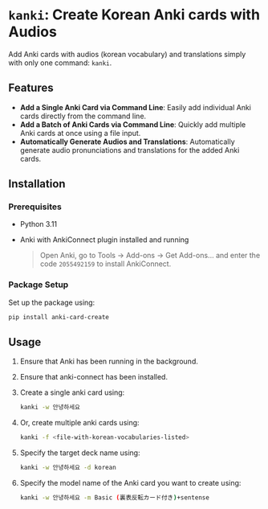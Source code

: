 # `kanki`: Create Korean Anki cards with Audios

Add Anki cards with audios (korean vocabulary) and translations simply with only one command: `kanki`.


## Features

- **Add a Single Anki Card via Command Line**: Easily add individual Anki cards directly from the command line.
- **Add a Batch of Anki Cards via Command Line**: Quickly add multiple Anki cards at once using a file input.
- **Automatically Generate Audios and Translations**: Automatically generate audio pronunciations and translations for the added Anki cards.



## Installation
### Prerequisites

- Python 3.11
- Anki with AnkiConnect plugin installed and running

    > Open Anki, go to Tools -> Add-ons -> Get Add-ons... and enter the code `2055492159` to install AnkiConnect.



### Package Setup

Set up the package using: 
```sh
pip install anki-card-create
```

## Usage

1. Ensure that Anki has been running in the background. 

2. Ensure that anki-connect has been installed. 

3. Create a single anki card using: 
    ```sh
    kanki -w 안녕하세요
    ```

4. Or, create multiple anki cards using: 
    ```sh
    kanki -f <file-with-korean-vocabularies-listed>
    ```

5. Specify the target deck name using: 
    ```sh 
    kanki -w 안녕하세요 -d korean
    ```

6. Specify the model name of the Anki card you want to create using: 
    ```sh 
    kanki -w 안녕하세요 -m Basic (裏表反転カード付き)+sentense 
    ```